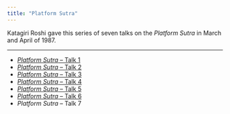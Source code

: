 ```yaml
---
title: "Platform Sutra"
---
```


Katagiri Roshi gave this series of seven talks on the *Platform Sutra* in March and April of 1987.

---

- [*Platform Sutra* – Talk 1](1987-03-06-Platform-Sutra-Talk-1)
- [*Platform Sutra* – Talk 2](1987-03-20-Platform-Sutra-Talk-2)
- [*Platform Sutra* – Talk 3](1987-03-27-Platform-Sutra-Talk-3)
- [*Platform Sutra* – Talk 4](1987-04-03-Platform-Sutra-Talk-4)
- [*Platform Sutra* – Talk 5](1987-04-10-Platform-Sutra-Talk-5)
- [*Platform Sutra* – Talk 6](1987-04-17-Platform-Sutra-Talk-6)
- *Platform Sutra* – Talk 7
